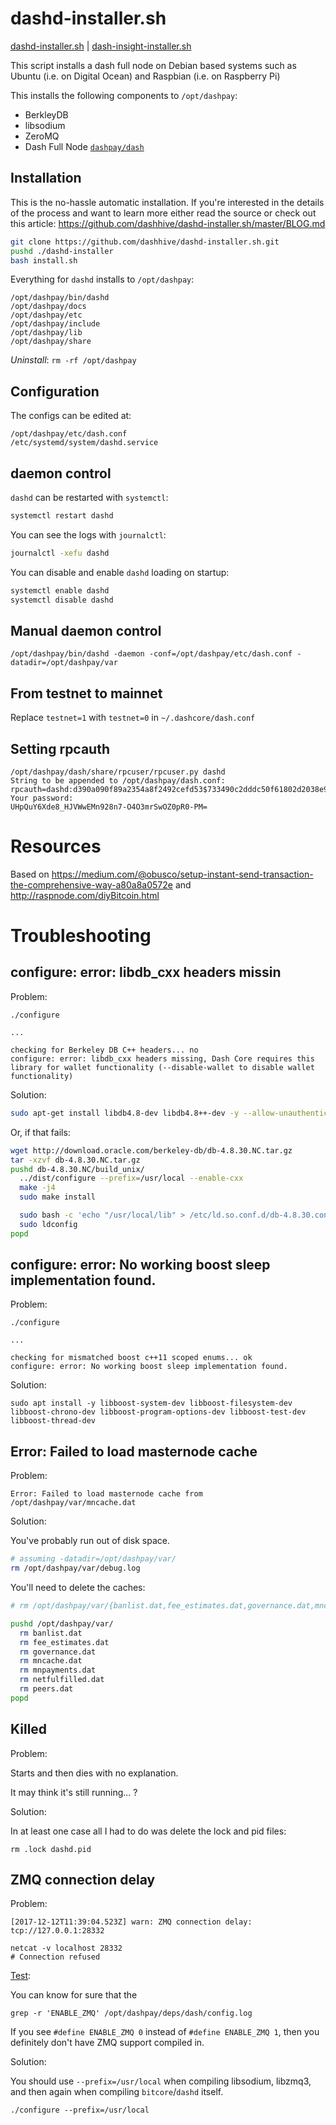 dashd-installer.sh
=======

[dashd-installer.sh](https://github.com/dashhive/dashd-installer.sh) |
[dash-insight-installer.sh](https://github.com/dashhive/dash-insight-installer.sh)

This script installs a dash full node on Debian based systems such as Ubuntu (i.e. on Digital Ocean) and Raspbian (i.e. on Raspberry Pi)

This installs the following components to `/opt/dashpay`:

* BerkleyDB
* libsodium
* ZeroMQ
* Dash Full Node [`dashpay/dash`](https://github.com/dashpay/dash)

Installation
-----

This is the no-hassle automatic installation.
If you're interested in the details of the process and want to learn
more either read the source or check out this article:
https://github.com/dashhive/dashd-installer.sh/master/BLOG.md

```bash
git clone https://github.com/dashhive/dashd-installer.sh.git
pushd ./dashd-installer
bash install.sh
```

Everything for `dashd` installs to `/opt/dashpay`:

```
/opt/dashpay/bin/dashd
/opt/dashpay/docs
/opt/dashpay/etc
/opt/dashpay/include
/opt/dashpay/lib
/opt/dashpay/share
```

*Uninstall*: `rm -rf /opt/dashpay`

Configuration
--------

The configs can be edited at:

```
/opt/dashpay/etc/dash.conf
/etc/systemd/system/dashd.service
```

daemon control
--------

`dashd` can be restarted with `systemctl`:

```bash
systemctl restart dashd
```

You can see the logs with `journalctl`:

```bash
journalctl -xefu dashd
```

You can disable and enable `dashd` loading on startup:

```bash
systemctl enable dashd
systemctl disable dashd
```

Manual daemon control
-----------------

```
/opt/dashpay/bin/dashd -daemon -conf=/opt/dashpay/etc/dash.conf -datadir=/opt/dashpay/var
```

From testnet to mainnet
--------

Replace `testnet=1` with `testnet=0` in `~/.dashcore/dash.conf`

Setting rpcauth
--------

```
/opt/dashpay/dash/share/rpcuser/rpcuser.py dashd
String to be appended to /opt/dashpay/dash.conf:
rpcauth=dashd:d390a090f89a2354a8f2492cefd53$733490c2dddc50f61802d2038e9d238a75d3d1dec6ca19240cb9399d9a7728f1
Your password:
UHpQuY6Xde8_HJVWwEMn928n7-O4O3mrSwOZ0pR0-PM=
```

Resources
====

Based on https://medium.com/@obusco/setup-instant-send-transaction-the-comprehensive-way-a80a8a0572e
and http://raspnode.com/diyBitcoin.html

Troubleshooting
=====

configure: error: libdb_cxx headers missin
------------------------

Problem:

```
./configure

...

checking for Berkeley DB C++ headers... no
configure: error: libdb_cxx headers missing, Dash Core requires this library for wallet functionality (--disable-wallet to disable wallet functionality)
```

Solution:

```bash
sudo apt-get install libdb4.8-dev libdb4.8++-dev -y --allow-unauthenticated
```

Or, if that fails:

```bash
wget http://download.oracle.com/berkeley-db/db-4.8.30.NC.tar.gz
tar -xzvf db-4.8.30.NC.tar.gz
pushd db-4.8.30.NC/build_unix/
  ../dist/configure --prefix=/usr/local --enable-cxx
  make -j4
  sudo make install

  sudo bash -c 'echo "/usr/local/lib" > /etc/ld.so.conf.d/db-4.8.30.conf'
  sudo ldconfig
popd
```

configure: error: No working boost sleep implementation found.
------

Problem:

```
./configure

...

checking for mismatched boost c++11 scoped enums... ok
configure: error: No working boost sleep implementation found.
```

Solution:

```
sudo apt install -y libboost-system-dev libboost-filesystem-dev libboost-chrono-dev libboost-program-options-dev libboost-test-dev libboost-thread-dev
```

Error: Failed to load masternode cache
--------

Problem:

```
Error: Failed to load masternode cache from /opt/dashpay/var/mncache.dat
```

Solution:

You've probably run out of disk space.

```bash
# assuming -datadir=/opt/dashpay/var/
rm /opt/dashpay/var/debug.log
```

You'll need to delete the caches:

```bash
# rm /opt/dashpay/var/{banlist.dat,fee_estimates.dat,governance.dat,mncache.dat,mnpayments.dat,netfulfilled.dat,peers.dat}

pushd /opt/dashpay/var/
  rm banlist.dat
  rm fee_estimates.dat
  rm governance.dat
  rm mncache.dat
  rm mnpayments.dat
  rm netfulfilled.dat
  rm peers.dat
popd
```

Killed
------

Problem:

Starts and then dies with no explanation.

It may think it's still running... ?

Solution:

In at least one case all I had to do was delete the lock and pid files:

```
rm .lock dashd.pid
```

ZMQ connection delay
------

Problem:

```
[2017-12-12T11:39:04.523Z] warn: ZMQ connection delay: tcp://127.0.0.1:28332
```

```
netcat -v localhost 28332
# Connection refused
```

[Test](https://bitcoin.stackexchange.com/a/65066/68465):

You can know for sure that the

```
grep -r 'ENABLE_ZMQ' /opt/dashpay/deps/dash/config.log
```

If you see `#define ENABLE_ZMQ 0` instead of `#define ENABLE_ZMQ 1`, then you definitely don't have ZMQ support compiled in.

Solution:

You should use `--prefix=/usr/local` when compiling libsodium, libzmq3, and then again
when compiling `bitcore`/`dashd` itself.

```
./configure --prefix=/usr/local
```
